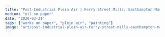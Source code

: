 ```yaml
---
title: "Post-Industrial Plein Air | Ferry Street Mills, Easthampton Mass"
medium: "oil on paper"
date: "2020-03-31"
tags: ["works on paper", "plein air", "painting"]
image: "art/post-industrial-plein-air-ferry-street-mills-easthampton-mass.jpg"
---
```

